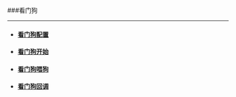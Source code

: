 ###看门狗
***
- #### [看门狗配置](./watch_dog/watchDog_Config.html)
- #### [看门狗开始](./watch_dog/watchDog_Start.html)
- #### [看门狗喂狗](./watch_dog/watchDog_user_dogX_RR.html)
- #### [看门狗回调](./watch_dog/watchDog_on_timerout.html)


    
